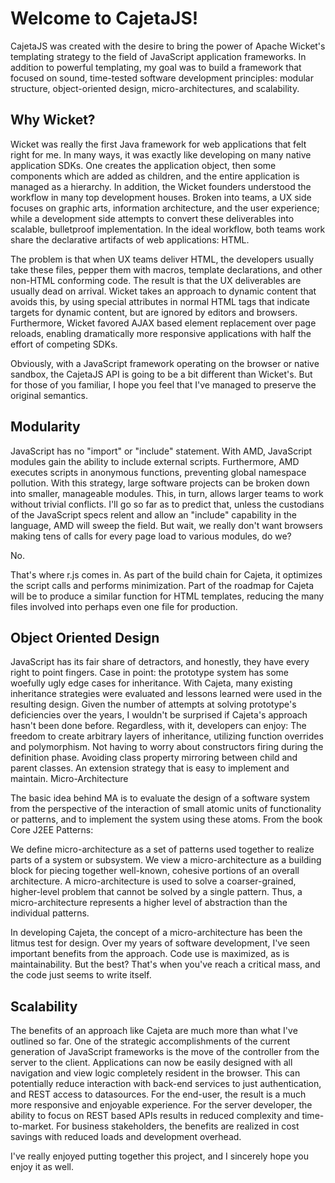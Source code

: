 <h1>Welcome to CajetaJS!</h1> 

CajetaJS was created with the desire to bring the power of Apache Wicket's templating strategy to the field of JavaScript application frameworks.  In addition to powerful templating, my goal was to build a framework that focused on sound, time-tested software development principles:  modular structure, object-oriented design, micro-architectures, and scalability.

<h2>Why Wicket?</h2>

Wicket was really the first Java framework for web applications that felt right for me.  In many ways, it was exactly like developing on many native application SDKs.  One creates the application object, then some components which are added as children, and the entire application is managed as a hierarchy.  In addition, the Wicket founders understood the workflow in many top development houses.  Broken into teams, a UX side focuses on graphic arts, information architecture, and the user experience; while a development side attempts to convert these deliverables into scalable, bulletproof implementation.  In the ideal workflow, both teams work share the declarative artifacts of web applications: HTML.

The problem is that when UX teams deliver HTML, the developers usually take these files, pepper them with macros, template declarations, and other non-HTML conforming code.  The result is that the UX deliverables are usually dead on arrival.  Wicket takes an approach to dynamic content that avoids this, by using special attributes in normal HTML tags that indicate targets for dynamic content, but are ignored by editors and browsers.  Furthermore, Wicket favored AJAX based element replacement over page reloads, enabling dramatically more responsive applications with half the effort of competing SDKs.

Obviously, with a JavaScript framework operating on the browser or native sandbox, the CajetaJS API is going to be a bit different than Wicket's.  But for those of you familiar, I hope you feel that I've managed to preserve the original semantics.

<h2>Modularity</h2>

JavaScript has no "import" or "include" statement.  With AMD, JavaScript modules gain the ability to include external scripts.  Furthermore, AMD executes scripts in anonymous functions, preventing global namespace pollution.  With this strategy, large software projects can be broken down into smaller, manageable modules.  This, in turn, allows larger teams to work without trivial conflicts.  I'll go so far as to predict that, unless the custodians of the JavaScript specs relent and allow an "include" capability in the language, AMD will sweep the field.  But wait, we really don't want browsers making tens of calls for every page load to various modules, do we?  

No.  

That's where r.js comes in.  As part of the build chain for Cajeta, it optimizes the script calls and performs minimization.  Part of the roadmap for Cajeta will be to produce a similar function for HTML templates, reducing the many files involved into perhaps even one file for production.

<h2>Object Oriented Design</h2>

JavaScript has its fair share of detractors, and honestly, they have every right to point fingers.  Case in point: the prototype system has some woefully ugly edge cases for inheritance.  With Cajeta, many existing inheritance strategies were evaluated and lessons learned were used in the resulting design.  Given the number of attempts at solving prototype's deficiencies over the years, I wouldn't be surprised if Cajeta's approach hasn't been done before.  Regardless, with it, developers can enjoy:
The freedom to create arbitrary layers of inheritance, utilizing function overrides and polymorphism.
Not having to worry about constructors firing during the definition phase.
Avoiding class property mirroring between child and parent classes.
An extension strategy that is easy to implement and maintain.
Micro-Architecture

The basic idea behind MA is to evaluate the design of a software system from the perspective of the interaction of small atomic units of functionality or patterns, and to implement the system using these atoms.  From the book Core J2EE Patterns:

We define micro-architecture as a set of patterns used together to realize parts of a system or subsystem. We view a micro-architecture as a building block for piecing together well-known, cohesive portions of an overall architecture. A micro-architecture is used to solve a coarser-grained, higher-level problem that cannot be solved by a single pattern. Thus, a micro-architecture represents a higher level of abstraction than the individual patterns.

In developing Cajeta, the concept of a micro-architecture has been the litmus test for design.  Over my years of software development, I've seen important benefits from the approach.  Code use is maximized, as is maintainability.  But the best? That's when you've reach a critical mass, and the code just seems to write itself.

<h2>Scalability</h2>

The benefits of an approach like Cajeta are much more than what I've outlined so far.  One of the strategic accomplishments of the current generation of JavaScript frameworks is the move of the controller from the server to the client.  Applications can now be easily designed with all navigation and view logic completely resident in the browser.  This can potentially reduce interaction with back-end services to just authentication, and REST access to datasources.  For the end-user, the result is a much more responsive and enjoyable experience.  For the server developer, the ability to focus on REST based APIs results in reduced complexity and time-to-market.  For business stakeholders, the benefits are realized in cost savings with reduced loads and development overhead.

I've really enjoyed putting together this project, and I sincerely hope you enjoy it as well.
